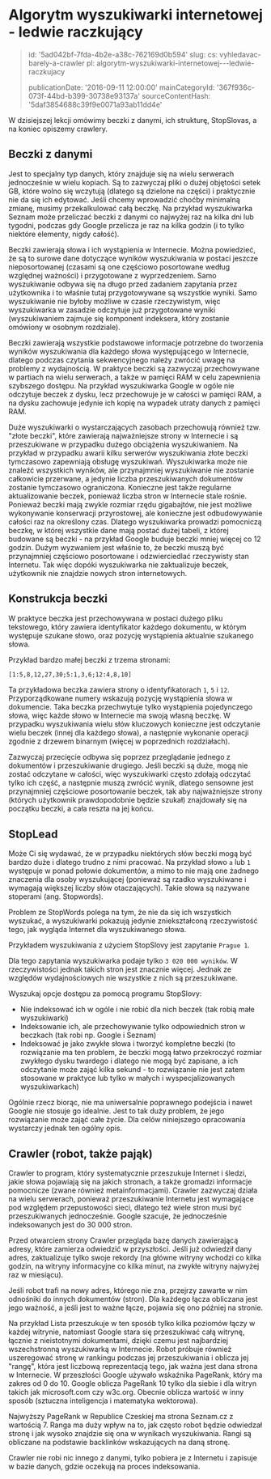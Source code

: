 Algorytm wyszukiwarki internetowej - ledwie raczkujący
======================================================

> id: '5ad042bf-7fda-4b2e-a38c-762169d0b594'
> slug:
> 	cs: vyhledavac-barely-a-crawler
> 	pl: algorytm-wyszukiwarki-internetowej---ledwie-raczkujacy
> 
> publicationDate: '2016-09-11 12:00:00'
> mainCategoryId: '367f936c-073f-44bd-b399-30738e93137a'
> sourceContentHash: '5daf3854688c39f9e0071a93ab11dd4e'

W dzisiejszej lekcji omówimy beczki z danymi, ich strukturę, StopSlovas, a na koniec opiszemy crawlery.

Beczki z danymi
-------------

Jest to specjalny typ danych, który znajduje się na wielu serwerach jednocześnie w wielu kopiach. Są to zazwyczaj pliki o dużej objętości setek GB, które wolno się wczytują (dlatego są dzielone na części) i praktycznie nie da się ich edytować. Jeśli chcemy wprowadzić choćby minimalną zmianę, musimy przekalkulować całą beczkę. Na przykład wyszukiwarka Seznam może przeliczać beczki z danymi co najwyżej raz na kilka dni lub tygodni, podczas gdy Google przelicza je raz na kilka godzin (i to tylko niektóre elementy, nigdy całość).

Beczki zawierają słowa i ich wystąpienia w Internecie. Można powiedzieć, że są to surowe dane dotyczące wyników wyszukiwania w postaci jeszcze nieposortowanej (czasami są one częściowo posortowane według względnej ważności) i przygotowane z wyprzedzeniem. Samo wyszukiwanie odbywa się na długo przed zadaniem zapytania przez użytkownika i to właśnie tutaj przygotowywane są wszystkie wyniki. Samo wyszukiwanie nie byłoby możliwe w czasie rzeczywistym, więc wyszukiwarka w zasadzie odczytuje już przygotowane wyniki (wyszukiwaniem zajmuje się komponent indeksera, który zostanie omówiony w osobnym rozdziale).

Beczki zawierają wszystkie podstawowe informacje potrzebne do tworzenia wyników wyszukiwania dla każdego słowa występującego w Internecie, dlatego podczas czytania sekwencyjnego należy zwrócić uwagę na problemy z wydajnością. W praktyce beczki są zazwyczaj przechowywane w partiach na wielu serwerach, a także w pamięci RAM w celu zapewnienia szybszego dostępu. Na przykład wyszukiwarka Google w ogóle nie odczytuje beczek z dysku, lecz przechowuje je w całości w pamięci RAM, a na dysku zachowuje jedynie ich kopię na wypadek utraty danych z pamięci RAM.

Duże wyszukiwarki o wystarczających zasobach przechowują również tzw. "złote beczki", które zawierają najważniejsze strony w Internecie i są przeszukiwane w przypadku dużego obciążenia wyszukiwaniem. Na przykład w przypadku awarii kilku serwerów wyszukiwania złote beczki tymczasowo zapewniają obsługę wyszukiwań. Wyszukiwarka może nie znaleźć wszystkich wyników, ale przynajmniej wyszukiwanie nie zostanie całkowicie przerwane, a jedynie liczba przeszukiwanych dokumentów zostanie tymczasowo ograniczona. Konieczne jest także regularne aktualizowanie beczek, ponieważ liczba stron w Internecie stale rośnie. Ponieważ beczki mają zwykle rozmiar rzędu gigabajtów, nie jest możliwe wykonywanie konserwacji przyrostowej, ale konieczne jest odbudowywanie całości raz na określony czas. Dlatego wyszukiwarka prowadzi pomocniczą beczkę, w której wszystkie dane mają postać dużej tabeli, z której budowane są beczki - na przykład Google buduje beczki mniej więcej co 12 godzin. Dużym wyzwaniem jest właśnie to, że beczki muszą być przynajmniej częściowo posortowane i odzwierciedlać rzeczywisty stan Internetu. Tak więc dopóki wyszukiwarka nie zaktualizuje beczek, użytkownik nie znajdzie nowych stron internetowych.

Konstrukcja beczki
----------------

W praktyce beczka jest przechowywana w postaci dużego pliku tekstowego, który zawiera identyfikator każdego dokumentu, w którym występuje szukane słowo, oraz pozycję wystąpienia aktualnie szukanego słowa.

Przykład bardzo małej beczki z trzema stronami:

```txt
[1:5,8,12,27,30;5:1,3,6;12:4,8,10]
```

Ta przykładowa beczka zawiera strony o identyfikatorach `1`, `5` i `12`. Przyporządkowane numery wskazują pozycję wystąpienia słowa w dokumencie. Taka beczka przechwytuje tylko wystąpienia pojedynczego słowa, więc każde słowo w Internecie ma swoją własną beczkę. W przypadku wyszukiwania wielu słów kluczowych konieczne jest odczytanie wielu beczek (innej dla każdego słowa), a następnie wykonanie operacji zgodnie z drzewem binarnym (więcej w poprzednich rozdziałach).

Zazwyczaj przecięcie odbywa się poprzez przeglądanie jednego z dokumentów i przeszukiwanie drugiego. Jeśli beczki są duże, mogą nie zostać odczytane w całości, więc wyszukiwarki często zdołają odczytać tylko ich część, a następnie muszą zwrócić wynik, dlatego sensowne jest przynajmniej częściowe posortowanie beczek, tak aby najważniejsze strony (których użytkownik prawdopodobnie będzie szukał) znajdowały się na początku beczki, a cała reszta na jej końcu.

StopLead
---------

Może Ci się wydawać, że w przypadku niektórych słów beczki mogą być bardzo duże i dlatego trudno z nimi pracować. Na przykład słowo `a` lub `1` występuje w ponad połowie dokumentów, a mimo to nie mają one żadnego znaczenia dla osoby wyszukującej (ponieważ są rzadko wyszukiwane i wymagają większej liczby słów otaczających). Takie słowa są nazywane stoperami (ang. Stopwords).

Problem ze StopWords polega na tym, że nie da się ich wszystkich wyszukać, a wyszukiwarki pokazują jedynie zniekształconą rzeczywistość tego, jak wygląda Internet dla wyszukiwanego słowa.

Przykładem wyszukiwania z użyciem StopSlovy jest zapytanie `Prague 1`.

Dla tego zapytania wyszukiwarka podaje tylko `3 020 000 wyników`. W rzeczywistości jednak takich stron jest znacznie więcej. Jednak ze względów wydajnościowych nie wszystkie z nich są przeszukiwane.

Wyszukaj opcje dostępu za pomocą programu StopSlovy:

- Nie indeksować ich w ogóle i nie robić dla nich beczek (tak robią małe wyszukiwarki)
- Indeksowanie ich, ale przechowywanie tylko odpowiednich stron w beczkach (tak robi np. Google i Seznam)
- Indeksować je jako zwykłe słowa i tworzyć kompletne beczki (to rozwiązanie ma ten problem, że beczki mogą łatwo przekroczyć rozmiar zwykłego dysku twardego i dlatego nie mogą być zapisane, a ich odczytanie może zająć kilka sekund - to rozwiązanie nie jest zatem stosowane w praktyce lub tylko w małych i wyspecjalizowanych wyszukiwarkach)

Ogólnie rzecz biorąc, nie ma uniwersalnie poprawnego podejścia i nawet Google nie stosuje go idealnie. Jest to tak duży problem, że jego rozwiązanie może zająć całe życie. Dla celów niniejszego opracowania wystarczy jednak ten ogólny opis.

Crawler (robot, także pająk)
---------------------------

Crawler to program, który systematycznie przeszukuje Internet i śledzi, jakie słowa pojawiają się na jakich stronach, a także gromadzi informacje pomocnicze (zwane również metainformacjami). Crawler zazwyczaj działa na wielu serwerach, ponieważ przeszukiwanie Internetu jest wymagające pod względem przepustowości sieci, dlatego też wiele stron musi być przeszukiwanych jednocześnie. Google szacuje, że jednocześnie indeksowanych jest do 30 000 stron.

Przed otwarciem strony Crawler przegląda bazę danych zawierającą adresy, które zamierza odwiedzić w przyszłości. Jeśli już odwiedził dany adres, zaktualizuje tylko swoje rekordy (na główne witryny wchodzi co kilka godzin, na witryny informacyjne co kilka minut, na zwykłe witryny najwyżej raz w miesiącu).

Jeśli robot trafi na nowy adres, którego nie zna, przejrzy zawarte w nim odnośniki do innych dokumentów (stron). Dla każdego łącza obliczana jest jego ważność, a jeśli jest to ważne łącze, pojawia się ono później na stronie.

Na przykład Lista przeszukuje w ten sposób tylko kilka poziomów łączy w każdej witrynie, natomiast Google stara się przeszukiwać całą witrynę, łącznie z nieistotnymi dokumentami, dzięki czemu jest najbardziej wszechstronną wyszukiwarką w Internecie.
Robot próbuje również uszeregować stronę w rankingu podczas jej przeszukiwania i oblicza jej "rangę", która jest liczbową reprezentacją tego, jak ważna jest dana strona w Internecie. W przeszłości Google używało wskaźnika PageRank, który ma zakres od 0 do 10. Google oblicza PageRank 10 tylko dla siebie i dla witryn takich jak microsoft.com czy w3c.org. Obecnie oblicza wartość w inny sposób (sztuczna inteligencja i matematyka wektorowa).

Najwyższy PageRank w Republice Czeskiej ma strona Seznam.cz z wartością 7. Ranga ma duży wpływ na to, jak często robot będzie odwiedzał stronę i jak wysoko znajdzie się ona w wynikach wyszukiwania. Rangi są obliczane na podstawie backlinków wskazujących na daną stronę.

Crawler nie robi nic innego z danymi, tylko pobiera je z Internetu i zapisuje w bazie danych, gdzie oczekują na proces indeksowania.
